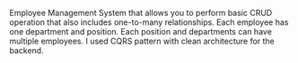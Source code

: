 Employee Management System that allows you to perform basic CRUD operation that also includes one-to-many relationships. Each employee has one department and position. Each position and departments can have multiple employees. I used CQRS pattern with clean architecture for the backend. 
